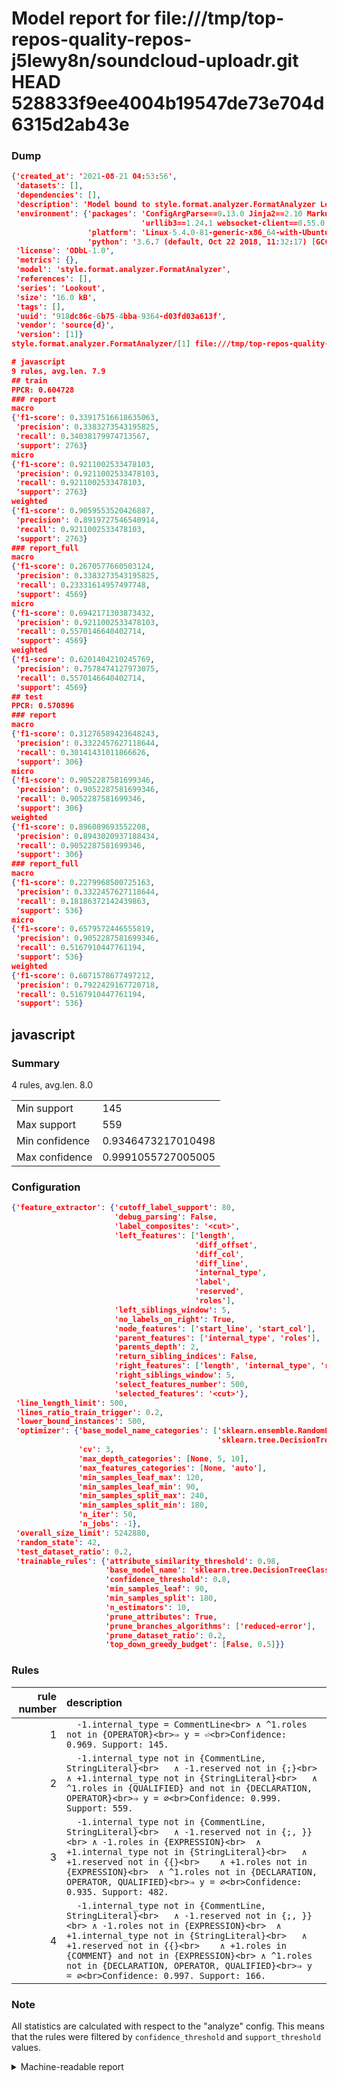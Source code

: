 # Model report for file:///tmp/top-repos-quality-repos-j5lewy8n/soundcloud-uploadr.git HEAD 528833f9ee4004b19547de73e704d6315d2ab43e

### Dump

```json
{'created_at': '2021-08-21 04:53:56',
 'datasets': [],
 'dependencies': [],
 'description': 'Model bound to style.format.analyzer.FormatAnalyzer Lookout analyzer.',
 'environment': {'packages': 'ConfigArgParse==0.13.0 Jinja2==2.10 MarkupSafe==1.1.1 PyStemmer==1.3.0 PyYAML==5.1 Pympler==0.5 SQLAlchemy==1.2.10 SQLAlchemy-Utils==0.33.3 asdf==2.3.2 bblfsh==2.12.7 boto==2.49.0 boto3==1.9.130 botocore==1.12.130 cachetools==2.0.1 certifi==2019.3.9 chardet==3.0.4 clint==0.5.1 docker==3.7.0 docker-pycreds==0.4.0 dulwich==0.19.11 grpcio==1.19.0 grpcio-tools==1.19.0 humanfriendly==4.16.1 humanize==0.5.1 idna==2.8 jmespath==0.9.4 jsonschema==2.6.0 lookout-sdk==0.4.1 lookout-sdk-ml==0.19.0 lookout-style==0.2.0 lz4==2.1.6 modelforge==0.12.1 numpy==1.16.2 packaging==19.0 pandas==0.22.0 pip==19.0.3 protobuf==3.7.0 psycopg2-binary==2.7.5 pygtrie==2.3 pyparsing==2.3.1 python-dateutil==2.8.0 python-igraph==0.7.1.post6 pytz==2019.1 requests==2.21.0 requirements-parser==0.2.0 scikit-learn==0.20.1 scikit-optimize==0.5.2 scipy==1.2.1 semantic-version==2.6.0 setuptools==40.8.0 six==1.12.0 smart-open==1.8.1 sourced-ml==0.8.2 spdx==2.5.0 stringcase==1.2.0 tabulate==0.8.2 tqdm==4.31.1 '
                             'urllib3==1.24.1 websocket-client==0.55.0 xxhash==1.3.0',
                 'platform': 'Linux-5.4.0-81-generic-x86_64-with-Ubuntu-18.04-bionic',
                 'python': '3.6.7 (default, Oct 22 2018, 11:32:17) [GCC 8.2.0]'},
 'license': 'ODbL-1.0',
 'metrics': {},
 'model': 'style.format.analyzer.FormatAnalyzer',
 'references': [],
 'series': 'Lookout',
 'size': '16.0 kB',
 'tags': [],
 'uuid': '918dc86c-6b75-4bba-9364-d03fd03a613f',
 'vendor': 'source{d}',
 'version': [1]}
style.format.analyzer.FormatAnalyzer/[1] file:///tmp/top-repos-quality-repos-j5lewy8n/soundcloud-uploadr.git 528833f9ee4004b19547de73e704d6315d2ab43e

# javascript
9 rules, avg.len. 7.9
## train
PPCR: 0.604728
### report
macro
{'f1-score': 0.33917516618635063,
 'precision': 0.3383273543195825,
 'recall': 0.34038179974713567,
 'support': 2763}
micro
{'f1-score': 0.9211002533478103,
 'precision': 0.9211002533478103,
 'recall': 0.9211002533478103,
 'support': 2763}
weighted
{'f1-score': 0.9059553520426887,
 'precision': 0.8919727546540914,
 'recall': 0.9211002533478103,
 'support': 2763}
### report_full
macro
{'f1-score': 0.2670577660503124,
 'precision': 0.3383273543195825,
 'recall': 0.23331614957497748,
 'support': 4569}
micro
{'f1-score': 0.6942171303873432,
 'precision': 0.9211002533478103,
 'recall': 0.5570146640402714,
 'support': 4569}
weighted
{'f1-score': 0.6201404210245769,
 'precision': 0.7578474127973075,
 'recall': 0.5570146640402714,
 'support': 4569}
## test
PPCR: 0.570896
### report
macro
{'f1-score': 0.31276589423648243,
 'precision': 0.3322457627118644,
 'recall': 0.30141431011866626,
 'support': 306}
micro
{'f1-score': 0.9052287581699346,
 'precision': 0.9052287581699346,
 'recall': 0.9052287581699346,
 'support': 306}
weighted
{'f1-score': 0.896089693552208,
 'precision': 0.8943020937188434,
 'recall': 0.9052287581699346,
 'support': 306}
### report_full
macro
{'f1-score': 0.2279968500725163,
 'precision': 0.3322457627118644,
 'recall': 0.18186372142439863,
 'support': 536}
micro
{'f1-score': 0.6579572446555819,
 'precision': 0.9052287581699346,
 'recall': 0.5167910447761194,
 'support': 536}
weighted
{'f1-score': 0.6071578677497212,
 'precision': 0.7922429167720718,
 'recall': 0.5167910447761194,
 'support': 536}
```

## javascript
### Summary
4 rules, avg.len. 8.0

| | |
|-|-|
|Min support|145|
|Max support|559|
|Min confidence|0.9346473217010498|
|Max confidence|0.9991055727005005|

### Configuration

```json
{'feature_extractor': {'cutoff_label_support': 80,
                       'debug_parsing': False,
                       'label_composites': '<cut>',
                       'left_features': ['length',
                                         'diff_offset',
                                         'diff_col',
                                         'diff_line',
                                         'internal_type',
                                         'label',
                                         'reserved',
                                         'roles'],
                       'left_siblings_window': 5,
                       'no_labels_on_right': True,
                       'node_features': ['start_line', 'start_col'],
                       'parent_features': ['internal_type', 'roles'],
                       'parents_depth': 2,
                       'return_sibling_indices': False,
                       'right_features': ['length', 'internal_type', 'reserved', 'roles'],
                       'right_siblings_window': 5,
                       'select_features_number': 500,
                       'selected_features': '<cut>'},
 'line_length_limit': 500,
 'lines_ratio_train_trigger': 0.2,
 'lower_bound_instances': 500,
 'optimizer': {'base_model_name_categories': ['sklearn.ensemble.RandomForestClassifier',
                                              'sklearn.tree.DecisionTreeClassifier'],
               'cv': 3,
               'max_depth_categories': [None, 5, 10],
               'max_features_categories': [None, 'auto'],
               'min_samples_leaf_max': 120,
               'min_samples_leaf_min': 90,
               'min_samples_split_max': 240,
               'min_samples_split_min': 180,
               'n_iter': 50,
               'n_jobs': -1},
 'overall_size_limit': 5242880,
 'random_state': 42,
 'test_dataset_ratio': 0.2,
 'trainable_rules': {'attribute_similarity_threshold': 0.98,
                     'base_model_name': 'sklearn.tree.DecisionTreeClassifier',
                     'confidence_threshold': 0.8,
                     'min_samples_leaf': 90,
                     'min_samples_split': 180,
                     'n_estimators': 10,
                     'prune_attributes': True,
                     'prune_branches_algorithms': ['reduced-error'],
                     'prune_dataset_ratio': 0.2,
                     'top_down_greedy_budget': [False, 0.5]}}
```

### Rules

| rule number | description |
|----:|:-----|
| 1 | `  -1.internal_type = CommentLine<br>	∧ ^1.roles not in {OPERATOR}<br>⇒ y = ⏎<br>Confidence: 0.969. Support: 145.` |
| 2 | `  -1.internal_type not in {CommentLine, StringLiteral}<br>	∧ -1.reserved not in {;}<br>	∧ +1.internal_type not in {StringLiteral}<br>	∧ ^1.roles in {QUALIFIED} and not in {DECLARATION, OPERATOR}<br>⇒ y = ∅<br>Confidence: 0.999. Support: 559.` |
| 3 | `  -1.internal_type not in {CommentLine, StringLiteral}<br>	∧ -1.reserved not in {;, }}<br>	∧ -1.roles in {EXPRESSION}<br>	∧ +1.internal_type not in {StringLiteral}<br>	∧ +1.reserved not in {{}<br>	∧ +1.roles not in {EXPRESSION}<br>	∧ ^1.roles not in {DECLARATION, OPERATOR, QUALIFIED}<br>⇒ y = ∅<br>Confidence: 0.935. Support: 482.` |
| 4 | `  -1.internal_type not in {CommentLine, StringLiteral}<br>	∧ -1.reserved not in {;, }}<br>	∧ -1.roles not in {EXPRESSION}<br>	∧ +1.internal_type not in {StringLiteral}<br>	∧ +1.reserved not in {{}<br>	∧ +1.roles in {COMMENT} and not in {EXPRESSION}<br>	∧ ^1.roles not in {DECLARATION, OPERATOR, QUALIFIED}<br>⇒ y = ∅<br>Confidence: 0.997. Support: 166.` |

### Note
All statistics are calculated with respect to the "analyze" config. This means that the rules were filtered by
`confidence_threshold` and `support_threshold` values.

<details>
    <summary>Machine-readable report</summary>
```json
{"javascript": {"avg_rule_len": 8.0, "max_conf": 0.9991055727005005, "max_support": 559, "min_conf": 0.9346473217010498, "min_support": 145, "num_rules": 4}}
```
</details>
